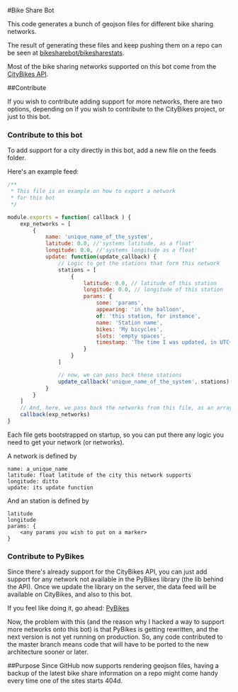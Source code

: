 #Bike Share Bot

This code generates a bunch of geojson files for different bike sharing
networks.

The result of generating these files and keep pushing them on a repo can be
seen at [bikesharebot/bikesharestats][1].

Most of the bike sharing networks supported on this bot come from the 
[CityBikes API][2].

##Contribute

If you wish to contribute adding support for more networks, there are two 
options, depending on if you wish to contribute to the CityBikes project, 
or just to this bot.

### Contribute to this bot
To add support for a city directly in this bot, add a new file on the feeds 
folder.

Here's an example feed:
```javascript
/**
 * This file is an example on how to export a network
 * for this bot
 */

module.exports = function( callback ) {
    exp_networks = [
        {
            name: 'unique_name_of_the_system',
            latitude: 0.0, //'systems latitude, as a float'
            longitude: 0.0, //'systems longitude as a float'
            update: function(update_callback) {
                // Logic to get the stations that form this network
                stations = [
                    {
                        latitude: 0.0, // latitude of this station
                        longitude: 0.0, // longitude of this station
                        params: {
                            some: 'params',
                            appearing: 'in the balloon',
                            of: 'this station, for instance',
                            name: 'Station name',
                            bikes: 'My bicycles',
                            slots: 'empty spaces',
                            timestamp: 'The time I was updated, in UTC+0'
                        }
                    }
                ]

                // now, we can pass back these stations
                update_callback('unique_name_of_the_system', stations)
            }
        }
    ]
    // And, here, we pass back the networks from this file, as an array
    callback(exp_networks)
}
```
Each file gets bootstrapped on startup, so you can put there any logic you 
need to get your network (or networks).

A network is defined by
```
name: a_unique_name
latitude: float latitude of the city this network supports
longitude: ditto
update: its update function
```

And an station is defined by
```
latitude
longitude
params: {
    <any params you wish to put on a marker>
}
```

### Contribute to PyBikes
Since there's already support for the CityBikes API, you can just add support 
for any network not available in the PyBikes library (the lib behind the API). 
Once we update the library on the server, the data feed will be available on 
CityBikes, and also to this bot.

If you feel like doing it, go ahead: [PyBikes][3]

Now, the problem with this (and the reason why I hacked a way to support more
networks onto this bot) is that PyBikes is getting rewritten, and the next
version is not yet running on production. So, any code contributed to the
master branch means code that will have to be ported to the new architecture
sooner or later.

##Purpose
Since GitHub now supports rendering geojson files, having a backup of the
latest bike share information on a repo might come handy every time one
of the sites starts 404d.

[1]: http://github.com/bikesharebot/bikesharestats
[2]: http://api.citybik.es
[3]: http://github.com/eskerda/pybikes
